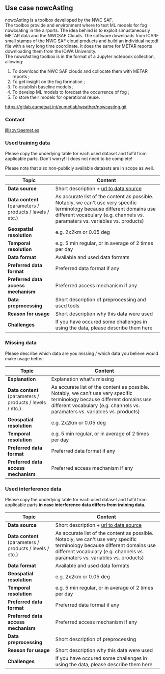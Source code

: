 ## Use case nowcAstIng

nowcAstIng is a toolbox develloped by the NWC SAF.  
The toolbox provide and environment where to test ML models for fog nowcsating in the airports. The idea behind is to exploit simustaneously METAR data and the NWCSAF Clouds. The software downloads from ICARE small stamps of the NWC SAF cloud products and build an individual netcdf file with a very long time coordinate. It does the same for METAR reports downloading them from the IOWA University.  
The nowcAstIing toolbox is in the format of a Jupyter notebook collection, allowing:
1. To download the NWC SAF clouds and collocate them with METAR reports ;
2. To get insight on the fog formation ;
3. To establish baseline models ;
4. To develop ML models to forecast the occurrence of fog ;
5. To store their models for operational reuse.

https://gitlab.eumetsat.int/eumetlab/weather/nowcasting.git


### Contact
jllisov@aemet.es

### Used training data

Please copy the underlying table for each used dataset and fulfil from applicable parts. Don't worry! It does not need to be complete! 

Please note that also non-publicly available datasets are in scope as well.

| Topic | Content |
|-------|---------|
| **Data source** | Short description + [url to data source](README.md) |
| **Data content** <br> (parameters / products / levels / etc.) | As accurate list of the content as possible. Notably, we can't use very specific terminology because different domains use different vocabulary (e.g. channels vs. paramaters vs. variables vs. products) |
| **Geospatial resolution**| e.g. 2x2km or 0.05 deg |
| **Temporal resolution**| e.g. 5 min regular, or in average of 2 times per day |
| **Data format**| Available and used data formats |
| **Preferred data format** | Preferred data format if any |
| **Preferred data access mechanism** | Preferred access mechanism if any |
| **Data preprocessing** | Short description of preprocessing and used tools|
| **Reason for usage** | Short description why this data were used |
| **Challenges** | If you have occured some challenges in using the data, please describe them here |

### Missing data

Please describe which data are you missing / which data you believe would make usage better. 

| Topic | Content |
|-------|---------|
| **Explanation** | Explanation what's missing | 
| **Data content** <br> (parameters / products / levels / etc.) | As accurate list of the content as possible. Notably, we can't use very specific terminology because different domains use different vocabulary (e.g. channels vs. paramaters vs. variables vs. products) |
| **Geospatial resolution**| e.g. 2x2km or 0.05 deg |
| **Temporal resolution**| e.g. 5 min regular, or in average of 2 times per day |
| **Preferred data format** | Preferred data format if any |
| **Preferred data access mechanism** | Preferred access mechanism if any |

### Used interference data

Please copy the underlying table for each used dataset and fulfil from applicable parts **in case interference data differs from training data**.

| Topic | Content |
|-------|---------|
| **Data source** | Short description + [url to data source](README.md) |
| **Data content** <br> (parameters / products / levels / etc.) | As accurate list of the content as possible. Notably, we can't use very specific terminology because different domains use different vocabulary (e.g. channels vs. paramaters vs. variables vs. products) |
| **Data format**| Available and used data formats |
| **Geospatial resolution**| e.g. 2x2km or 0.05 deg |
| **Temporal resolution**| e.g. 5 min regular, or in average of 2 times per day |
| **Preferred data format** | Preferred data format if any |
| **Preferred data access mechanism** | Preferred access mechanism if any |
| **Data preprocessing** | Short description of preprocessing |
| **Reason for usage** | Short description why this data were used |
| **Challenges** | If you have occured some challenges in using the data, please describe them here |

